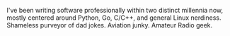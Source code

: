 I've been writing software professionally within two distinct millennia now, mostly centered around Python, Go, C/C++, and general Linux nerdiness. Shameless purveyor of dad jokes. Aviation junky. Amateur Radio geek. 
